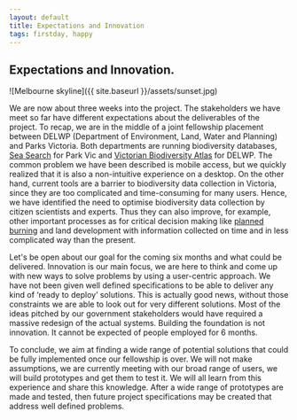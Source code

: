 ```yaml
---
layout: default
title: Expectations and Innovation
tags: firstday, happy
---
```


## Expectations and Innovation.

![Melbourne skyline]({{ site.baseurl }}/assets/sunset.jpg)

We are now about three weeks into the project. The stakeholders we have meet so far have different expectations about the deliverables of the project.
To recap, we are in the middle of a joint fellowship placement between DELWP (Department of Environment, Land, Water and Planning) and Parks Victoria. Both departments are running biodiversity databases, [Sea Search](http://parkweb.vic.gov.au/get-involved/volunteer/sea-search) for Park Vic and [Victorian Biodiversity Atlas](http://www.depi.vic.gov.au/environment-and-wildlife/biodiversity/victorian-biodiversity-atlas) for DELWP.
The common problem we have been described is mobile access, but we quickly realized that it is also a non-intuitive experience on a desktop. On the other hand, current tools are a barrier to biodiversity data collection in Victoria, since they are too complicated and time-consuming for many users. Hence, we have identified the need to optimise biodiversity data collection by citizen scientists and experts. Thus they can also improve, for example, other important processes as for critical decision making like [planned burning](http://www.cfa.vic.gov.au/about/planned-burns) and land development with information collected on time and in less complicated way than the present.

Let's be open about our goal for the coming six months and what could be delivered.
Innovation is our main focus, we are here to think and come up with new ways to solve problems by using a user-centric approach. We have not been given well defined specifications to be able to deliver any kind of ‘ready to deploy’ solutions. This is actually  good news, without those constraints we are able to look out for very different solutions. 
Most of the ideas pitched by our government stakeholders would have required a massive redesign of the actual systems. Building the foundation is not innovation. It cannot be expected of people employed for 6 months.

To conclude, we aim at finding a wide range of potential solutions that could be fully implemented once our fellowship is over. We will not make assumptions, we are currently meeting with our broad range of users, we will build prototypes and get them to test it. We will all learn from this experience and share this knowledge. After a wide range of prototypes are made and tested, then future project specifications may be created that address well defined problems.

